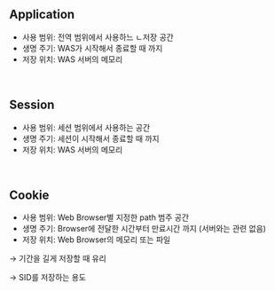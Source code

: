 ## Application

- 사용 범위: 전역 범위에서 사용하느 ㄴ저장 공간
- 생명 주기: WAS가 시작해서 종료할 때 까지
- 저장 위치: WAS 서버의 메모리

<br>

## Session

- 사용 범위: 세션 범위에서 사용하는 공간
- 생명 주기: 세션이 시작해서 종료할 때 까지
- 저장 위치: WAS 서버의 메모리

<br>

## Cookie

- 사용 범위: Web Browser별 지정한 path 범주 공간
- 생명 주기: Browser에 전달한 시간부터 만료시간 까지 (서버와는 관련 없음)
- 저장 위치: Web Browser의 메모리 또는 파일

→ 기간을 길게 저장할 때 유리

→ SID를 저장하는 용도